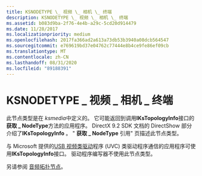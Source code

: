 ```yaml
---
title: KSNODETYPE \_ 视频 \_ 相机 \_ 终端
description: KSNODETYPE \_ 视频 \_ 相机 \_ 终端
ms.assetid: b083d9ba-2f76-4e4b-a29c-5cd20d914479
ms.date: 11/28/2017
ms.localizationpriority: medium
ms.openlocfilehash: 2017fa366ad2a613a73db53b3940a08dcb564547
ms.sourcegitcommit: e769619bd37e04762c77444e8b4ce9fe86ef09cb
ms.translationtype: MT
ms.contentlocale: zh-CN
ms.lasthandoff: 08/31/2020
ms.locfileid: "89188391"
---
```

# <a name="ksnodetype_video_camera_terminal"></a>KSNODETYPE \_ 视频 \_ 相机 \_ 终端


此节点类型是在 *ksmedia*中定义的。 它可能返回到调用**IKsTopologyInfo**接口的**获取 \_ NodeType**方法的应用程序。 DirectX 9.2 SDK 文档的 DirectShow 部分介绍了**IKsTopologyInfo** 。 " **获取 \_ NodeType** 引用" 页描述此节点类型。

与 Microsoft 提供的[USB 视频类驱动](./usb-video-class-driver.md)程序 (UVC) 类驱动程序通信的应用程序可使用**IKsTopologyInfo**接口。 驱动程序编写器不使用此节点类型。

另请参阅 [音频拓扑节点](../audio/audio-topology-nodes.md)。

 

